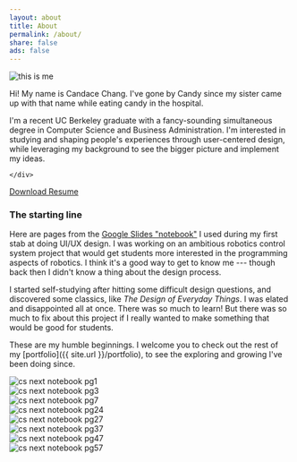 ```yaml
---
layout: about
title: About
permalink: /about/
share: false
ads: false
---
```


<div class="two-col">
    <div class="left-col">
        <img src="{{ site.url }}/images/profile_b.jpg" alt="this is me" itemprop="image">
    </div>
    <div>
        <p>Hi! My name is Candace Chang. 
            I've gone by Candy since my sister
            came up with that name while eating candy in the hospital.
        </p>
        <p> I'm a recent UC Berkeley graduate with a fancy-sounding
            simultaneous degree in Computer Science and Business Administration.
            I'm interested in studying and shaping people's experiences through 
            user-centered design, while leveraging my background to see the 
            bigger picture and implement my ideas.
        </p>
        
    </div>
</div>
<a href="{{ site.url }}/assets/CandaceChang_Resume.pdf">Download Resume</a>


### The starting line

Here are pages from the [Google Slides "notebook"](https://docs.google.com/presentation/d/1zAgX1IilTdYWSKQWYP9j3YLfbWRNDJ-2lGKjARezA8k/edit?usp=sharing "full project notebook") 
I used during my 
first stab at doing UI/UX design. I was working on an ambitious robotics control
system project that would get students more interested in the programming aspects
of robotics. I think it's a good way to get to know me --- 
though back then I didn't know a thing about the design process.

I started self-studying after hitting some difficult design questions, and 
discovered some classics, like *The Design of Everyday Things*. I was elated 
and disappointed all at once. There was so much to learn! But there was so 
much to fix about this project if I really wanted to make something that 
would be good for students.

These are my humble beginnings. I welcome you to check out the rest of my 
[portfolio]({{ site.url }}/portfolio), to see the exploring and growing I've been doing since.

<div class="slick-carousel">
  <div>
    <img src="{{ site.url }}/images/control system next UX-1.jpg" alt="cs next notebook pg1" itemprop="image">
  </div>
  <div>
    <img src="{{ site.url }}/images/control system next UX-3.jpg" alt="cs next notebook pg3" itemprop="image">
  </div>
  <div>
    <img src="{{ site.url }}/images/control system next UX-7.jpg" alt="cs next notebook pg7" itemprop="image">
  </div>
  <div>
    <img src="{{ site.url }}/images/control system next UX-24.jpg" alt="cs next notebook pg24" itemprop="image">
  </div>
  <div>
    <img src="{{ site.url }}/images/control system next UX-27.jpg" alt="cs next notebook pg27" itemprop="image">
  </div>
  <div>
    <img src="{{ site.url }}/images/control system next UX-37.jpg" alt="cs next notebook pg37" itemprop="image">
  </div>
  <div>
    <img src="{{ site.url }}/images/control system next UX-47.jpg" alt="cs next notebook pg47" itemprop="image">
  </div>
  <div>
    <img src="{{ site.url }}/images/control system next UX-57.jpg" alt="cs next notebook pg57" itemprop="image">
  </div>
</div>
